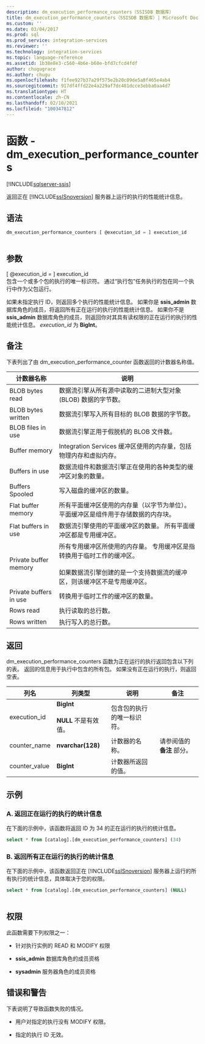 ```yaml
---
description: dm_execution_performance_counters（SSISDB 数据库）
title: dm_execution_performance_counters（SSISDB 数据库）| Microsoft Docs
ms.custom: ''
ms.date: 03/04/2017
ms.prod: sql
ms.prod_service: integration-services
ms.reviewer: ''
ms.technology: integration-services
ms.topic: language-reference
ms.assetid: 1b38e8e3-c560-4b6e-b60e-bfd7cfcd4fdf
author: chugugrace
ms.author: chugu
ms.openlocfilehash: f1fee927b37a29f575e2b20c09de5a8f465e4ab4
ms.sourcegitcommit: 917df4ffd22e4a229af7dc481dcce3ebba0aa4d7
ms.translationtype: HT
ms.contentlocale: zh-CN
ms.lasthandoff: 02/10/2021
ms.locfileid: "100347812"
---
```

# <a name="functions---dm_execution_performance_counters"></a>函数 - dm_execution_performance_counters

[!INCLUDE[sqlserver-ssis](../includes/applies-to-version/sqlserver-ssis.md)]

  返回正在 [!INCLUDE[ssISnoversion](../includes/ssisnoversion-md.md)] 服务器上运行的执行的性能统计信息。  
  
## <a name="syntax"></a>语法  
  
```sql  
dm_execution_performance_counters [ @execution_id = ] execution_id  
  
```  
  
## <a name="arguments"></a>参数  
 [ @execution_id = ] execution_id   
 包含一个或多个包的执行的唯一标识符。 通过“执行包”任务执行的包在同一个执行中作为父包运行。  
  
 如果未指定执行 ID，则返回多个执行的性能统计信息。 如果你是 **ssis_admin** 数据库角色的成员，将返回所有正在运行的执行的性能统计信息。  如果你不是 **ssis_admin** 数据库角色的成员，则返回你对其具有读权限的正在运行的执行的性能统计信息。 *execution_id* 为 **BigInt**。  
  
## <a name="remarks"></a>备注  
 下表列出了由 dm_execution_performance_counter 函数返回的计数器名称值。  
  
|计数器名称|说明|  
|------------------|-----------------|  
|BLOB bytes read|数据流引擎从所有源中读取的二进制大型对象 (BLOB) 数据的字节数。|  
|BLOB bytes written|数据流引擎写入所有目标的 BLOB 数据的字节数。|  
|BLOB files in use|数据流引擎正用于假脱机的 BLOB 文件数。|  
|Buffer memory|Integration Services 缓冲区使用的内存量，包括物理内存和虚拟内存。|  
|Buffers in use|数据流组件和数据流引擎正在使用的各种类型的缓冲区对象的数量。|  
|Buffers Spooled|写入磁盘的缓冲区的数量。|  
|Flat buffer memory|所有平面缓冲区使用的内存量（以字节为单位）。 平面缓冲区是组件用于存储数据的内存块。|  
|Flat buffers in use|数据流引擎使用的平面缓冲区的数量。 所有平面缓冲区都是专用缓冲区。|  
|Private buffer memory|所有专用缓冲区所使用的内存量。 专用缓冲区是指转换用于临时工作的缓冲区。<br /><br /> 如果数据流引擎创建的是一个支持数据流的缓冲区，则该缓冲区不是专用缓冲区。|  
|Private buffers in use|转换用于临时工作的缓冲区的数量。|  
|Rows read|执行读取的总行数。|  
|Rows written|执行写入的总行数。|  
  
## <a name="return"></a>返回  
 dm_execution_performance_counters 函数为正在运行的执行返回包含以下列的表。 返回的信息用于执行中包含的所有包。 如果没有正在运行的执行，则返回空表。  
  
|列名|列类型|说明|备注|  
|-----------------|-----------------|-----------------|-------------|  
|execution_id|**BigInt**<br /><br /> **NULL** 不是有效值。|包含包的执行的唯一标识符。||  
|counter_name|**nvarchar(128)**|计数器的名称。|请参阅值的 **备注** 部分。|  
|counter_value|**BigInt**|计数器所返回的值。||  
  
## <a name="examples"></a>示例  

### <a name="a-return-statistics-for-a-running-execution"></a>A. 返回正在运行的执行的统计信息

 在下面的示例中，该函数将返回 ID 为 34 的正在运行的执行的统计信息。  
  
```sql
select * from [catalog].[dm_execution_performance_counters] (34)  
```  
  
### <a name="b-return-statistics-for-all-running-executions"></a>B. 返回所有正在运行的执行的统计信息

 在下面的示例中，该函数返回正在 [!INCLUDE[ssISnoversion](../includes/ssisnoversion-md.md)] 服务器上运行的所有执行的统计信息，具体取决于您的权限。  
  
```sql
select * from [catalog].[dm_execution_performance_counters] (NULL)  
  
```  
  
## <a name="permissions"></a>权限  
 此函数需要下列权限之一：  
  
-   针对执行实例的 READ 和 MODIFY 权限  
  
-   **ssis_admin** 数据库角色的成员资格  
  
-   **sysadmin** 服务器角色的成员资格  
  
## <a name="errors-and-warnings"></a>错误和警告  
 下表说明了导致函数失败的情况。  
  
-   用户对指定的执行没有 MODIFY 权限。  
  
-   指定的执行 ID 无效。  
  
  
